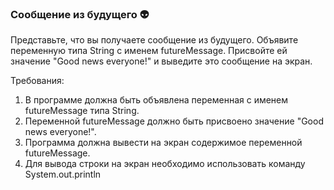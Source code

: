
### Сообщение из будущего 👽

Представьте, что вы получаете сообщение из будущего. Объявите переменную типа String с именем futureMessage. Присвойте ей значение "Good news everyone!" и выведите это сообщение на экран.

Требования:
1. В программе должна быть объявлена переменная с именем futureMessage типа String. 
2. Переменной futureMessage должно быть присвоено значение "Good news everyone!". 
3. Программа должна вывести на экран содержимое переменной futureMessage. 
4. Для вывода строки на экран необходимо использовать команду System.out.println